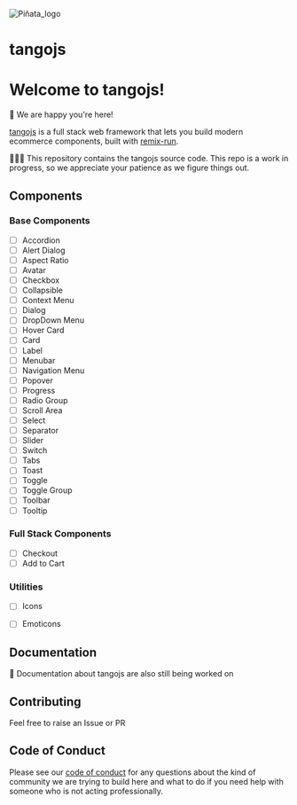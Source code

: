 ![Piñata_logo](https://user-images.githubusercontent.com/19430799/213939958-548d3f47-1e4c-4ea5-bc5a-d458a6e73ad2.svg)
# tangojs

# Welcome to tangojs!

🎉 We are happy you're here!

[tangojs](https://tangojs.run) is a full stack web framework that lets you build modern ecommerce components, built with [remix-run](https://github.com/remix-run/remix).

🧑🏿‍💻 This repository contains the tangojs source code. This repo is a work in progress, so we appreciate your patience as we figure things out.

## Components

### Base Components
- [ ] Accordion
- [ ] Alert Dialog
- [ ] Aspect Ratio
- [ ] Avatar
- [ ] Checkbox
- [ ] Collapsible
- [ ] Context Menu
- [ ] Dialog
- [ ] DropDown Menu
- [ ] Hover Card
- [ ] Card
- [ ] Label
- [ ] Menubar
- [ ] Navigation Menu
- [ ] Popover
- [ ] Progress
- [ ] Radio Group
- [ ] Scroll Area
- [ ] Select
- [ ] Separator
- [ ] Slider
- [ ] Switch
- [ ] Tabs
- [ ] Toast
- [ ] Toggle
- [ ] Toggle Group
- [ ] Toolbar
- [ ] Tooltip

### Full Stack Components
- [ ] Checkout
- [ ] Add to Cart

### Utilities
- [ ] Icons
- [ ] Emoticons



## Documentation

📖 Documentation about tangojs are also still being worked on

## Contributing

Feel free to raise an Issue or PR

## Code of Conduct

Please see our [code of conduct](CODE_OF_CONDUCT.md) for any questions about the kind of community we are trying to build here and what to do if you need help with someone who is not acting professionally.
